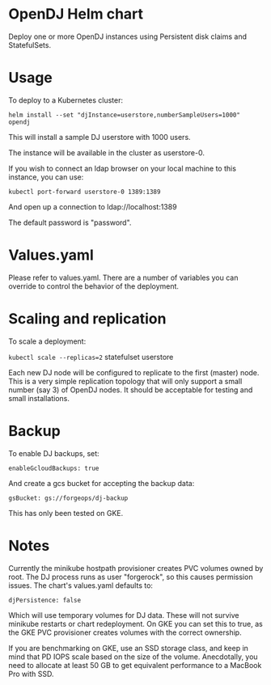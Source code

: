 # OpenDJ Helm chart

Deploy one or more OpenDJ instances using Persistent disk claims
and StatefulSets. 

# Usage

To deploy to a Kubernetes cluster:

`helm install --set "djInstance=userstore,numberSampleUsers=1000" opendj`

This will install a sample DJ userstore with 1000 users. 

The instance will be available in the cluster as userstore-0. 

If you wish to connect an ldap browser on your local machine to this instance, you can use:

`kubectl port-forward userstore-0 1389:1389`

And open up a connection to ldap://localhost:1389 

The default password is "password".


# Values.yaml

Please refer to values.yaml. There are a number of variables you can override to control the
behavior of the deployment. 

# Scaling and replication

To scale a deployment:

`kubectl scale --replicas=2` statefulset userstore


Each new DJ node will be configured 
to replicate to the first (master) node.  This is a very simple replication topology
that will only support a small number (say 3) of OpenDJ nodes. It
should be acceptable for testing and small installations. 

# Backup 

To enable DJ backups, set:

`enableGcloudBackups: true`

And create a gcs bucket for accepting the backup data:

`gsBucket: gs://forgeops/dj-backup `

This has only been tested on GKE.

# Notes


Currently the minikube hostpath provisioner creates PVC volumes owned by root. The DJ process
runs as user "forgerock", so this causes permission issues. The chart's values.yaml defaults to:

`djPersistence: false`

Which will use temporary volumes for DJ data. These will not survive minikube restarts or chart redeployment. On GKE
you can set this to true, as the GKE PVC provisioner creates volumes with the correct ownership.


If you are benchmarking on GKE, use an SSD storage class,
and keep in mind that PD IOPS scale based on the size of the volume.
Anecdotally, you need to allocate at least 50 GB to get equivalent
performance to a MacBook Pro with SSD.


